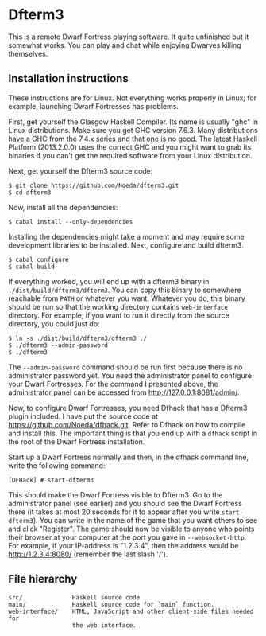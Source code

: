 Dfterm3
=======

This is a remote Dwarf Fortress playing software. It quite unfinished but it
somewhat works. You can play and chat while enjoying Dwarves killing
themselves.

Installation instructions
-------------------------

These instructions are for Linux. Not everything works properly in Linux; for
example, launching Dwarf Fortresses has problems.

First, get yourself the Glasgow Haskell Compiler. Its name is usually "ghc" in
Linux distributions. Make sure you get GHC version 7.6.3. Many distributions
have a GHC from the 7.4.x series and that one is no good. The latest Haskell
Platform (2013.2.0.0) uses the correct GHC
and you might want to grab its binaries if you can't get the required software
from your Linux distribution.

Next, get yourself the Dfterm3 source code:

    $ git clone https://github.com/Noeda/dfterm3.git
    $ cd dfterm3

Now, install all the dependencies:

    $ cabal install --only-dependencies

Installing the dependencies might take a moment and may require some
development libraries to be installed. Next, configure and build dfterm3.

    $ cabal configure
    $ cabal build

If everything worked, you will end up with a dfterm3 binary in
`./dist/build/dfterm3/dfterm3`. You can copy this binary to somewhere reachable
from `PATH` or whatever you want. Whatever you do, this binary should be run so
that the working directory contains `web-interface` directory. For example, if
you want to run it directly from the source directory, you could just do:

    $ ln -s ./dist/build/dfterm3/dfterm3 ./
    $ ./dfterm3 --admin-password
    $ ./dfterm3

The `--admin-password` command should be run first because there is no
administrator password yet. You need the administrator panel to configure your
Dwarf Fortresses. For the command I presented above, the administrator panel
can be accessed from <http://127.0.0.1:8081/admin/>.

Now, to configure Dwarf Fortresses, you need Dfhack that has a Dfterm3 plugin
included. I have put the source code at <https://github.com/Noeda/dfhack.git>.
Refer to Dfhack on how to compile and install this. The important thing is that
you end up with a `dfhack` script in the root of the Dwarf Fortress
installation.

Start up a Dwarf Fortress normally and then, in the dfhack command line, write
the following command:

    [DFHack] # start-dfterm3

This should make the Dwarf Fortress visible to Dfterm3. Go to the administrator
panel (see earlier) and you should see the Dwarf Fortress there (it takes at
most 20 seconds for it to appear after you write `start-dfterm3`). You can
write in the name of the game that you want others to see and click
"Register". The game should now be visible to anyone who points their browser
at your computer at the port you gave in `--websocket-http`. For example, if
your IP-address is "1.2.3.4", then the address would be
<http://1.2.3.4:8080/> (remember the last slash '/').


File hierarchy
--------------

    src/              Haskell source code
    main/             Haskell source code for `main` function.
    web-interface/    HTML, JavaScript and other client-side files needed for
                      the web interface.


